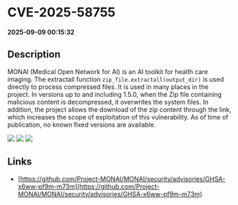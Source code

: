 # CVE-2025-58755

**2025-09-09 00:15:32**

## Description
MONAI (Medical Open Network for AI) is an AI toolkit for health care imaging. The extractall function `zip_file.extractall(output_dir)` is used directly to process compressed files. It is used in many places in the project. In versions up to and including 1.5.0, when the Zip file containing malicious content is decompressed, it overwrites the system files. In addition, the project allows the download of the zip content through the link, which increases the scope of exploitation of this vulnerability. As of time of publication, no known fixed versions are available.

![](https://img.shields.io/static/v1?label=Score&message=8.8&color=red)
![](https://img.shields.io/static/v1?label=Severity&message=HIGH&color=red)
![](https://img.shields.io/static/v1?label=CWE&message=Traversal&color=green)

## Links
- [https://github.com/Project-MONAI/MONAI/security/advisories/GHSA-x6ww-pf9m-m73m](https://github.com/Project-MONAI/MONAI/security/advisories/GHSA-x6ww-pf9m-m73m)
